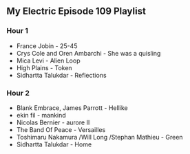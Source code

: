 ## My Electric Episode 109 Playlist

### Hour 1
* France Jobin - 25-45
* Crys Cole and Oren Ambarchi - She was a quisling
* Mica Levi - Alien Loop
* High Plains - Token
* Sidhartta Talukdar - Reflections

### Hour 2
* Blank Embrace, James Parrott - Hellike
* ekin fil - mankind
* Nicolas Bernier - aurore II
* The Band Of Peace - Versailles
* Toshimaru Nakamura /Will Long /Stephan Mathieu - Green
* Sidhartta Talukdar - Home
